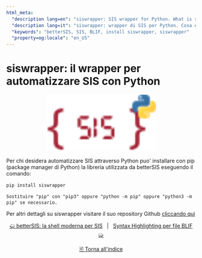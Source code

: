```yaml
---
html_meta:
  "description lang=en": "siswrapper: SIS wrapper for Python. What is siswrapper? How to install siswrapper."
  "description lang=it": "siswrapper: wrapper di SIS per Python. Cosa e' siswrapper? Come installare siswrapper."
  "keywords": "betterSIS, SIS, BLIF, install siswrapper, siswrapper"
  "property=og:locale": "en_US"
---
```


# siswrapper: il wrapper per automatizzare SIS con Python

<p align="center">
<img style="height: 150px;" height="150px" src="https://raw.githubusercontent.com/mario33881/siswrapper/f4a941cffd9e9b30e0abb8555070efce392adac2/images/logo.svg" />
</p>

Per chi desidera automatizzare SIS attraverso Python puo' installare con pip (package manager di Python) la libreria utilizzata da betterSIS eseguendo il comando:

```
pip install siswrapper
```

```{note}
Sostituire "pip" con "pip3" oppure "python -m pip" oppure "python3 -m pip" se necessario.
```

Per altri dettagli su siswrapper visitare il suo repository Github [cliccando qui](https://github.com/mario33881/siswrapper)

<div align=center>

[🢠 betterSIS: la shell moderna per SIS](./004_bettersis.md) &nbsp; | &nbsp; [Syntax Highlighting per file BLIF 🢡](./006_syntax_highlight.md)

[🗎 Torna all'indice](./tutorials.md)

</div>